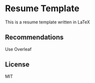 # Resume Template

This is a resume template written in LaTeX

## Recommendations

Use Overleaf

## License

MIT
